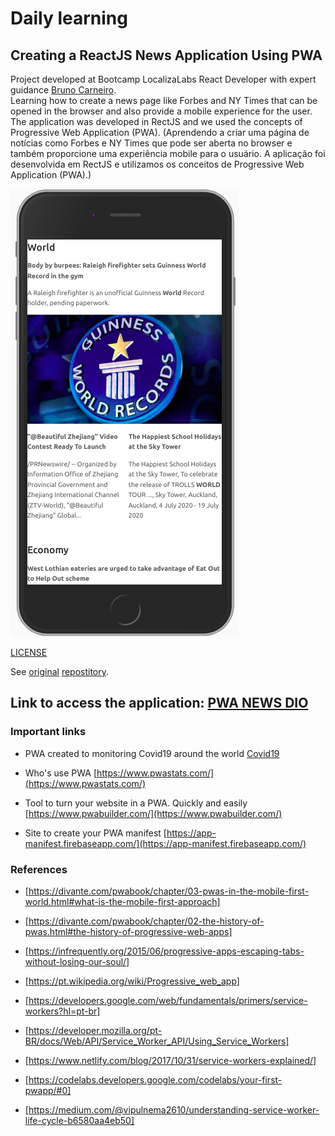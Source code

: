 # Daily learning

## Creating a ReactJS News Application Using PWA

Project developed at Bootcamp LocalizaLabs React Developer with expert guidance [Bruno Carneiro](https://github.com/Tautorn "Bruno Carneiro").</br>
Learning how to create a news page like Forbes and NY Times that can be opened in the browser and also provide a mobile experience for the user. The application was developed in RectJS and we used the concepts of Progressive Web Application (PWA).
(Aprendendo a criar uma página de notícias como Forbes e NY Times que pode ser aberta no browser e também proporcione uma experiência mobile para o usuário. A aplicação foi desenvolvida em RectJS e utilizamos os conceitos de Progressive Web Application (PWA).)

![PWA](./docs/finished.png)

[LICENSE](./LICENSE)

See [original](https://github.com/Tautorn/pwa-news-dio) [repostitory](https://github.com/Tautorn/pwa-news-api).

## Link to access the application: [PWA NEWS DIO](https://pwa-news-dio.netlify.app/)

### Important links

- PWA created to monitoring Covid19 around the world
[Covid19](https://covid19pwa.netlify.app/)

- Who's use PWA [https://www.pwastats.com/](https://www.pwastats.com/)

- Tool to turn your website in a PWA. Quickly and easily
[https://www.pwabuilder.com/](https://www.pwabuilder.com/)

- Site to create your PWA manifest
[https://app-manifest.firebaseapp.com/](https://app-manifest.firebaseapp.com/)

### References

- [https://divante.com/pwabook/chapter/03-pwas-in-the-mobile-first-world.html#what-is-the-mobile-first-approach]

- [https://divante.com/pwabook/chapter/02-the-history-of-pwas.html#the-history-of-progressive-web-apps]

- [https://infrequently.org/2015/06/progressive-apps-escaping-tabs-without-losing-our-soul/]

- [https://pt.wikipedia.org/wiki/Progressive_web_app]

- [https://developers.google.com/web/fundamentals/primers/service-workers?hl=pt-br]

- [https://developer.mozilla.org/pt-BR/docs/Web/API/Service_Worker_API/Using_Service_Workers]

- [https://www.netlify.com/blog/2017/10/31/service-workers-explained/]

- [https://codelabs.developers.google.com/codelabs/your-first-pwapp/#0]

- [https://medium.com/@vipulnema2610/understanding-service-worker-life-cycle-b6580aa4eb50]
